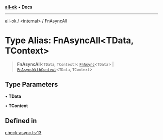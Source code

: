 [**all-ok**](../../README.md) • **Docs**

***

[all-ok](../../README.md) / [\<internal\>](../README.md) / FnAsyncAll

# Type Alias: FnAsyncAll\<TData, TContext\>

> **FnAsyncAll**\<`TData`, `TContext`\>: [`FnAsync`](FnAsync.md)\<`TData`\> \| [`FnAsyncWithContext`](FnAsyncWithContext.md)\<`TData`, `TContext`\>

## Type Parameters

• **TData**

• **TContext**

## Defined in

[check-async.ts:13](https://github.com/oreshinya/all-ok/blob/dfff127c5eb58a58e8edbe24045bd413de99450a/src/check-async.ts#L13)
